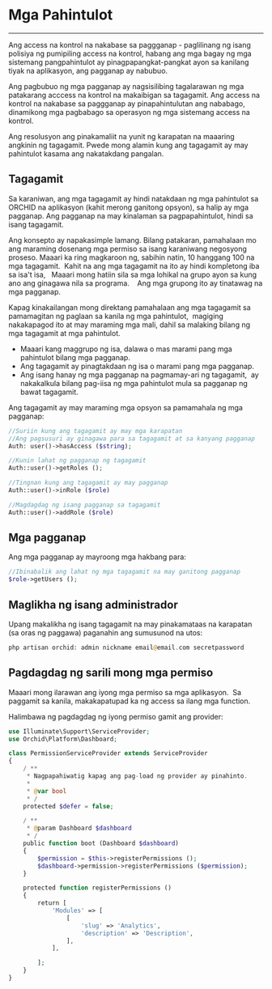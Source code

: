 # Mga Pahintulot
----------
Ang access na kontrol na nakabase sa paggganap - paglilinang ng isang polisiya ng pumipiling access na kontrol,
habang ang mga bagay ng mga sistemang pangpahintulot ay pinagpapangkat-pangkat ayon sa kanilang tiyak na aplikasyon, ang pagganap ay nabubuo.

Ang pagbubuo ng mga pagganap ay nagsisilibing tagalarawan ng mga patakarang acccess na kontrol na makaibigan sa tagagamit.
Ang access na kontrol na nakabase sa paggganap ay pinapahintulutan ang nababago, dinamikong mga pagbabago sa operasyon ng mga sistemang access na kontrol.

Ang resolusyon ang pinakamaliit na yunit ng karapatan na maaaring angkinin ng tagagamit.
Pwede mong alamin kung ang tagagamit ay may pahintulot kasama ang nakatakdang pangalan.


## Tagagamit

Sa karaniwan, ang mga tagagamit ay hindi natakdaan ng mga pahintulot sa ORCHID na aplikasyon (kahit merong ganitong opsyon), sa halip ay mga pagganap. Ang pagganap na may kinalaman sa pagpapahintulot, hindi sa isang tagagamit.

Ang konsepto ay napakasimple lamang. Bilang patakaran, pamahalaan mo ang maraming dosenang mga permiso sa isang karaniwang negosyong
proseso.
Maaari ka ring magkaroon ng, sabihin natin, 10 hanggang 100 na mga tagagamit.
 Kahit na ang mga tagagamit na ito ay hindi kompletong iba sa isa't isa,
  Maaari mong hatiin sila sa mga lohikal na grupo ayon sa kung ano ang ginagawa nila sa programa.
   Ang mga grupong ito ay tinatawag na mga pagganap.

Kapag kinakailangan mong direktang pamahalaan ang mga tagagamit sa pamamagitan ng paglaan sa kanila ng mga pahintulot,
 magiging nakakapagod ito at may maraming mga mali,
dahil sa malaking bilang ng mga tagagamit at mga pahintulot.


- Maaari kang maggrupo ng isa, dalawa o mas marami pang mga pahintulot bilang mga pagganap.
- Ang tagagamit ay pinagtakdaan ng isa o marami pang mga pagganap.
- Ang isang hanay ng mga pagganap na pagmamay-ari ng tagagamit,
 ay nakakalkula bilang pag-iisa ng mga pahintulot mula sa pagganap ng bawat tagagamit.


Ang tagagamit ay may maraming mga opsyon sa pamamahala ng mga pagganap:

```php
//Suriin kung ang tagagamit ay may mga karapatan
//Ang pagsusuri ay ginagawa para sa tagagamit at sa kanyang pagganap
Auth: user()->hasAccess ($string);

//Kunin lahat ng pagganap ng tagagamit
Auth::user()->getRoles ();

//Tingnan kung ang tagagamit ay may pagganap
Auth::user()->inRole ($role)

//Magdagdag ng isang pagganap sa tagagamit
Auth::user()->addRole ($role)
```

## Mga pagganap

Ang mga pagganap ay mayroong mga hakbang para:

```php
//Ibinabalik ang lahat ng mga tagagamit na may ganitong pagganap
$role->getUsers ();
```


## Maglikha ng isang administrador

Upang makalikha ng isang tagagamit na may pinakamataas na karapatan (sa oras ng paggawa) paganahin ang sumusunod na utos:


```php
php artisan orchid: admin nickname email@email.com secretpassword
```


## Pagdagdag ng sarili mong mga permiso


Maaari mong ilarawan ang iyong mga permiso sa mga aplikasyon.
 Sa paggamit sa kanila, makakapatupad ka ng access sa ilang mga function.

Halimbawa ng pagdagdag ng iyong permiso gamit ang provider:

```php
use Illuminate\Support\ServiceProvider;
use Orchid\Platform\Dashboard;

class PermissionServiceProvider extends ServiceProvider
{
    / **
     * Nagpapahiwatig kapag ang pag-load ng provider ay pinahinto.
     *
     * @var bool
     * /
    protected $defer = false;

    / **
     * @param Dashboard $dashboard
     * /
    public function boot (Dashboard $dashboard)
    {
        $permission = $this->registerPermissions ();
        $dashboard->permission->registerPermissions ($permission);
    }

    protected function registerPermissions ()
    {
        return [
            'Modules' => [
                [
                    'slug' => 'Analytics',
                    'description' => 'Description',
                ],
            ],

        ];
    }
}
```
